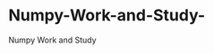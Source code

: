    # Numpy-Work-and-Study-
Numpy Work and Study 
                
                
                                  
                                  
                                    
                                                                                               
                                                                                                                                     
                     
                         
                       
                                            
                                                                                         
                                                                                        
            
                  
                                                                      
                                        
                                                   
                                                    
                   
                        
